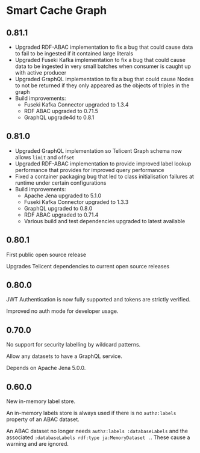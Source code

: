 # Smart Cache Graph

## 0.81.1

- Upgraded RDF-ABAC implementation to fix a bug that could cause data to fail to be ingested if it contained large 
  literals
- Upgraded Fuseki Kafka implementation to fix a bug that could cause data to be ingested in very small batches 
  when consumer is caught up with active producer
- Upgraded GraphQL implementation to fix a bug that could cause Nodes to not be returned if they only appeared as the
  objects of triples in the graph
- Build improvements:
    - Fuseki Kafka Connector upgraded to 1.3.4
    - RDF ABAC upgraded to 0.71.5
    - GraphQL upgrade4d to 0.8.1

## 0.81.0

- Upgraded GraphQL implementation so Telicent Graph schema now allows `limit` and `offset`
- Upgraded RDF-ABAC implementation to provide improved label lookup performance that provides for improved query
  performance
- Fixed a container packaging bug that led to class initialisation failures at runtime under certain configurations
- Build improvements:
    - Apache Jena upgraded to 5.1.0
    - Fuseki Kafka Connector upgraded to 1.3.3
    - GraphQL upgraded to 0.8.0
    - RDF ABAC upgraded to 0.71.4
    - Various build and test dependencies upgraded to latest available

## 0.80.1

First public open source release

Upgrades Telicent dependencies to current open source releases

## 0.80.0

JWT Authentication is now fully supported and tokens are strictly verified.

Improved no auth mode for developer usage.

## 0.70.0

No support for security labelling by wildcard patterns.

Allow any datasets to have a GraphQL service.

Depends on Apache Jena 5.0.0.

## 0.60.0

New in-memory label store.

An in-memory labels store is always used if there is no `authz:labels` property
of an ABAC dataset.

An ABAC dataset no longer needs `authz:labels :databaseLabels` and the
associated `:databaseLabels rdf:type ja:MemoryDataset .`. These cause a warning
and are ignored.
